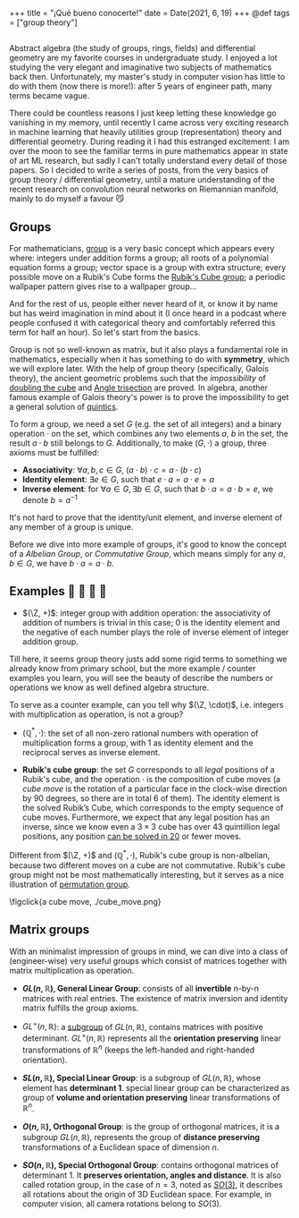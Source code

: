 +++
title = "¡Qué bueno conocerte!"
date = Date(2021, 6, 19)
+++
@def tags = ["group theory"]


##

Abstract algebra (the study of groups, rings, fields) and differential geometry are my favorite courses in undergraduate study. I enjoyed a lot studying the very elegant and imaginative two subjects of mathematics back then. Unfortunately, my master's study in computer vision has little to do with them (now there is more!): after 5 years of engineer path, many terms became vague.

There could be countless reasons I just keep letting these knowledge go vanishing in my memory, until recently I came across very exciting research in machine learning that heavily utilities group (representation) theory and differential geometry. During reading it I had this estranged excitement: I am over the moon to see the familiar terms in pure mathematics appear in state of art ML research, but sadly I can't totally understand every detail of those papers. So I decided to write a series of posts, from the very basics of group theory / differential geometry, until a mature understanding of the recent research on convolution neural networks on Riemannian manifold, mainly to do myself a favour :smirk_cat:

## Groups
For mathematicians, [group](https://en.wikipedia.org/wiki/Group_(mathematics)) is a very basic concept which appears every where: integers under addition forms a group; all roots of a polynomial equation forms a group; vector space is a group with extra structure; every possible move on a Rubik's Cube forms the [Rubik's Cube group](https://en.wikipedia.org/wiki/Rubik%27s_Cube_group); a periodic wallpaper pattern gives rise to a wallpaper group...

And for the rest of us, people either never heard of it, or know it by name but has weird imagination in mind about it (I once heard in a podcast where people confused it with categorical theory and comfortably referred this term for half an hour). So let's start from the basics. 

Group is not so well-known as matrix, but it also plays a fundamental role in mathematics, especially when it has something to do with **symmetry**, which we will explore later. With the help of group theory (specifically, Galois theory), the ancient geometric problems such that the *impossibility* of [doubling the cube](https://en.wikipedia.org/wiki/Doubling_the_cube) and [Angle trisection](https://en.wikipedia.org/wiki/Angle_trisection) are proved. In algebra, another famous example of Galois theory's power is to prove the impossibility to get a general solution of [quintics](https://en.wikipedia.org/wiki/Quintic_function).


To form a group, we need a set $G$ (e.g. the set of all integers) and a binary operation $\cdot$ on the set, which combines any two elements $a$, $b$ in the set, the result $a \cdot b$ still belongs to $G$. Additionally, to make $(G, \cdot)$ a group, three axioms must be fulfilled:
* **Associativity**:  $\forall a, b, c \in G$, $(a \cdot b) \cdot c = a \cdot (b \cdot c)$
* **Identity element**: $\exists e \in G$, such that $e \cdot a = a \cdot e = a$
* **Inverse element**: for $\forall a \in G, \exists b \in G$, such that $b \cdot a = a \cdot b = e$, we denote $b = a^{-1}$

It's not hard to prove that the identity/unit element, and inverse element of any member of a group is unique.

Before we dive into more example of groups, it's good to know the concept of a *Albelian Group*, or *Commutative Group*, which means simply for any $a, b \in G$, we have $b \cdot a = a \cdot b$.

## Examples :tiger: :book: :lemon: :cactus:

* $(\Z, +)$: integer group with addition operation: the associativity of addition of numbers is trivial in this case; $0$ is the identity element and the negative of each number plays the role of inverse element of integer addition group.

Till here, it seems group theory justs add some rigid terms to something we already know from primary school, but the more example / counter examples you learn, you will see the beauty of describe the numbers or operations we know as well defined algebra structure. 

To serve as a counter example, can you tell why $(\Z, \cdot)$, i.e. integers with multiplication as operation, is not a group?

* $(\mathbb{Q}^{*}, \cdot)$: the set of all non-zero rational numbers with operation of multiplication forms a group, with $1$ as identity element and the reciprocal serves as inverse element.

* **Rubik's cube group**: the set $G$ corresponds to all *legal* positions of a Rubik's cube, and the operation $\cdot$ is the composition of cube moves (a *cube move* is the rotation of a particular face in the clock-wise direction by 90 degrees, so there are in total 6 of them). The identity element is the solved Rubik’s Cube, which corresponds to the empty sequence of cube moves. Furthermore, we expect that any legal position has an inverse, since we know even a $3 \times 3$ cube has over 43 quintillion legal positions, any position [can be solved in 20](http://www.cube20.org/) or fewer moves. 

Different from $(\Z, +)$ and $(\mathbb{Q}^{*}, \cdot)$, Rubik's cube group is non-albelian, because two different moves on a cube are not commutative. Rubik's cube group might not be most mathematically interesting, but it serves as a nice illustration of [permutation group](https://en.wikipedia.org/wiki/Permutation_group).

\figclick{a cube move, ./cube_move.png}

## Matrix groups

With an minimalist impression of groups in mind, we can dive into a class of (engineer-wise) very useful groups which consist of matrices together with matrix multiplication as operation. 

* **$GL(n, \mathbb{R})$, General Linear Group**: consists of all **invertible** n-by-n  matrices with real entries. The existence of matrix inversion and identity matrix fulfills the group axioms. 

* $GL^{+}(n, \mathbb{R})$: a [subgroup](https://en.wikipedia.org/wiki/Subgroup) of $GL(n, \mathbb{R})$, contains matrices with positive determinant. $GL^{+}(n, \mathbb{R})$ represents all the **orientation preserving** linear transformations of $\mathbb{R}^{n}$ (keeps the left-handed and right-handed orientation).

* **$SL(n, \mathbb{R})$, Special Linear Group**: is a subgroup of $GL(n, \mathbb{R})$, whose element has **determinant 1**. special linear group can be characterized as group of **volume and orientation preserving** linear transformations of $\mathbb{R}^{n}$.

* **$O(n, \mathbb{R})$, Orthogonal Group**: is the group of orthogonal matrices, it is a subgroup $GL(n, \mathbb{R})$, represents the group of **distance preserving** transformations of a Euclidean space of dimension $n$.

* **$SO(n, \mathbb{R})$, Special Orthogonal Group**: contains orthogonal matrices of determinant 1. It **preserves orientation, angles and distance**. It is also called rotation group, in the case of $n=3$, noted as [$SO(3)$](https://en.wikipedia.org/wiki/3D_rotation_group), it describes all rotations about the origin of 3D Euclidean space. For example, in computer vision, all camera rotations belong to $SO(3)$.

